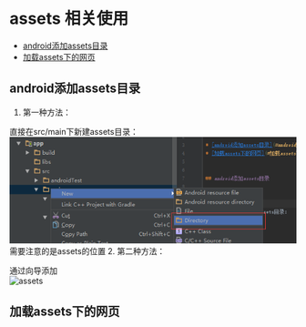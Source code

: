 # assets 相关使用

* [android添加assets目录](#android添加assets目录)
* [加载assets下的网页](#加载assets下的网页)


## android添加assets目录

1. 第一种方法：  

直接在src/main下新建assets目录：  
![assets](app/src/main/assets/add_assets_1.png)
需要注意的是assets的位置
2. 第二种方法：  

通过向导添加  
![assets](app/arc/main/assets/add_assets_2.png)

## 加载assets下的网页



